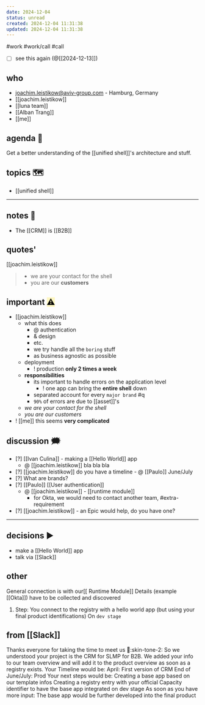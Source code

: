 ```yaml
---
date: 2024-12-04
status: unread
created: 2024-12-04 11:31:38
updated: 2024-12-04 11:31:38
---
```

#work #work/call #call

- [ ] see this again (@[[2024-12-13]])
## who
- joachim.leistikow@aviv-group.com - Hamburg, Germany
- [[joachim.leistikow]]
- [[luna team]]
- [[Alban Trang]]
- [[me]]

## agenda 🍁
Get a better understanding of the [[unified shell]]'s architecture and stuff.

## topics 🗺
- [[unified shell]]

---
## notes 📔
- The [[CRM]] is  [[B2B]] 

## quotes'
[[joachim.leistikow]]
> -	we are your contact for the shell
> - you are our **customers**

## important <mark style="background: #FFF3A3A6;">⚠</mark>

- [[joachim.leistikow]]
	- what this does
		- @ authentication
		- & design
		- etc.
		- we try handle all the `boring` stuff
		- as business agnostic as possible
	- deployment
		- ! production **only 2 times a week** 
	- **responsibilities**
		- its important to handle errors on the application level
			- ! one app can bring the **entire shell** down
		- separated account for every `major brand` #q 
		- `90%` of errors are due to [[asset]]'s
	- _we are your contact for the shell_
	- _you are our customers_
- ! [[me]] this seems **very complicated**

## discussion 🗯
- [?] [[Ivan Culina]] - making a [[Hello World]] app
	- @ [[joachim.leistikow]] bla bla bla
- [?] [[joachim.leistikow]] do you have a timeline - @ [[Paulo]] June/July
- [?] What are brands?
- [?] [[Paulo]] [[User authentication]]
	- @ [[joachim.leistikow]] - [[runtime module]]
		- for Okta, we would need to contact another team, #extra-requirement
- [?] [[joachim.leistikow]] - an Epic would help, do you have one?

---

## decisions ▶
- make a [[Hello World]] app
- talk via [[Slack]]

## other
General connection is with our[[ Runtime Module]]
Details (example [[Okta]]) have to be collected and discovered
1. Step: You connect to the registry with a hello world app (but using your final product identifications)
On `dev stage`

## from [[Slack]]
Thanks everyone for taking the time to meet us :pray::skin-tone-2:
So we understood your project is the CRM for SLMP for B2B.
We added your info to our team overview and will add it to the product overview as soon as a registry exists.
Your Timeline would be:
April: First version of CRM
End of June/July: Prod
Your next steps would be:
Creating a base app based on our template infos
Creating a registry entry with your official Capacity identifier to have the base app integrated on dev stage
As soon as you have more input: The base app would be further developed into the final product